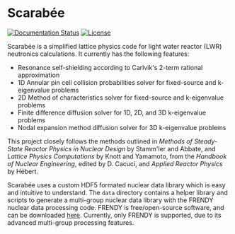 # Scarabée
[![Documentation Status](https://readthedocs.org/projects/scarabee/badge/?version=latest)](https://scarabee.readthedocs.io/en/latest/?badge=latest)
[![License](https://img.shields.io/badge/License-GPLv3-brightgreen)](https://github.com/HunterBelanger/scarabee/blob/master/LICENSE)

Scarabée is a simplified lattice physics code for light water reactor (LWR)
neutronics calculations. It currently has the following features:

* Resonance self-shielding according to Carlvik's 2-term rational approximation
* 1D Annular pin cell collision probabilities solver for fixed-source and k-eigenvalue problems
* 2D Method of characteristics solver for fixed-source and k-eigenvalue problems
* Finite difference diffusion solver for 1D, 2D, and 3D k-eigenvalue problems
* Nodal expansion method diffusion solver for 3D k-eigenvalue problems

This project closely follows the methods outlined in *Methods of Steady-State
Reactor Physics in Nuclear Design* by Stamm'ler and Abbate, and *Lattice
Physics Computations* by Knott and Yamamoto, from the *Handbook of Nuclear
Engineering*, edited by D. Cacuci, and *Applied Reactor Physics* by Hébert.

Scarabée uses a custom HDF5 formated nuclear data library which is easy and
intuitive to understand. The `data` directory contains a helper library and
scripts to generate a multi-group nuclear data library with the FRENDY nuclear
data processing code. FRENDY is free/open-source software, and can be downloaded
[here](https://rpg.jaea.go.jp/main/en/program_frendy/). Currently, only FRENDY
is supported, due to its advanced multi-group processing features.
